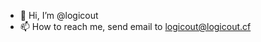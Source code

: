 - 👋 Hi, I’m @logicout
- 📫 How to reach me, send email to logicout@logicout.cf

<!---
qwert-f/qwert-f is a ✨ special ✨ repository because its `README.md` (this file) appears on your GitHub profile.
You can click the Preview link to take a look at your changes.
--->
